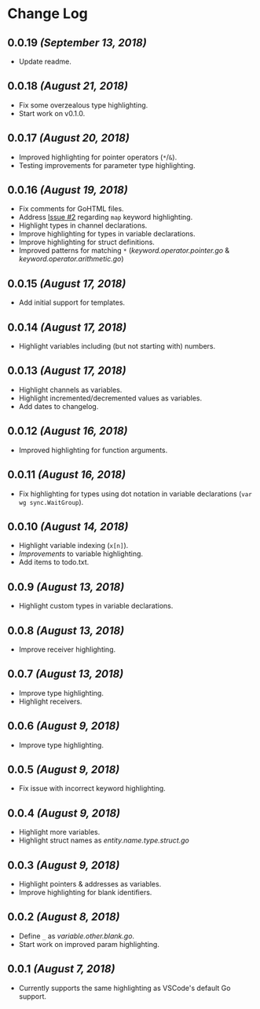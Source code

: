 # Change Log


## 0.0.19 *(September 13, 2018)*
- Update readme.

## 0.0.18 *(August 21, 2018)*
- Fix some overzealous type highlighting.
- Start work on v0.1.0.

## 0.0.17 *(August 20, 2018)*
- Improved highlighting for pointer operators (`*`/`&`).
- Testing improvements for parameter type highlighting.

## 0.0.16 *(August 19, 2018)*
- Fix comments for GoHTML files.
- Address [Issue #2](https://github.com/dunstontc/vscode-go-syntax/issues/2) regarding `map` keyword highlighting.
- Highlight types in channel declarations.
- Improve highlighting for types in variable declarations.
- Improve highlighting for struct definitions.
- Improved patterns for matching `*` (*keyword.operator.pointer.go* & *keyword.operator.arithmetic.go*)

## 0.0.15 *(August 17, 2018)*
- Add initial support for templates.

## 0.0.14 *(August 17, 2018)*
- Highlight variables including (but not starting with) numbers.

## 0.0.13 *(August 17, 2018)*
- Highlight channels as variables.
- Highlight incremented/decremented values as variables.
- Add dates to changelog.

## 0.0.12 *(August 16, 2018)*
- Improved highlighting for function arguments.

## 0.0.11 *(August 16, 2018)*
- Fix highlighting for types using dot notation in variable declarations (`var wg sync.WaitGroup`).

## 0.0.10 *(August 14, 2018)*
- Highlight variable indexing (`x[n]`).
- *Improvements* to variable highlighting.
- Add items to todo.txt.

## 0.0.9 *(August 13, 2018)*
- Highlight custom types in variable declarations.

## 0.0.8 *(August 13, 2018)*
- Improve receiver highlighting.

## 0.0.7 *(August 13, 2018)*
- Improve type highlighting.
- Highlight receivers.

## 0.0.6 *(August 9, 2018)*
- Improve type highlighting.

## 0.0.5 *(August 9, 2018)*
- Fix issue with incorrect keyword highlighting.

## 0.0.4 *(August 9, 2018)*
- Highlight more variables.
- Highlight struct names as *entity.name.type.struct.go*

## 0.0.3  *(August 9, 2018)*
- Highlight pointers & addresses as variables.
- Improve highlighting for blank identifiers.

## 0.0.2 *(August 8, 2018)*
- Define `_` as *variable.other.blank.go*.
- Start work on improved param highlighting.

## 0.0.1 *(August 7, 2018)*
- Currently supports the same highlighting as VSCode's default Go support.
